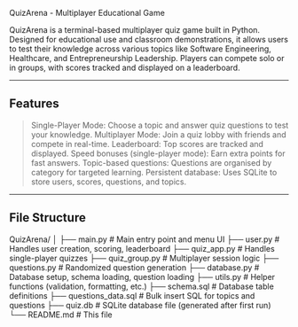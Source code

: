 QuizArena - Multiplayer Educational Game

QuizArena is a terminal-based multiplayer quiz game built in Python. Designed for educational use and classroom demonstrations, it allows users to test their knowledge across various topics like Software Engineering, Healthcare, and Entrepreneurship Leadership. Players can compete solo or in groups, with scores tracked and displayed on a leaderboard.

---
## Features 

> Single-Player Mode: Choose a topic and answer quiz questions to test your knowledge.
> Multiplayer Mode: Join a quiz lobby with friends and compete in real-time.
> Leaderboard: Top scores are tracked and displayed. 
> Speed bonuses (single-player mode): Earn extra points for fast answers.
> Topic-based questions: Questions are organised by category for targeted learning.
> Persistent database: Uses SQLite to store users, scores, questions, and topics.

---
## File Structure 

QuizArena/
│
├── main.py                 # Main entry point and menu UI
├── user.py                 # Handles user creation, scoring, leaderboard
├── quiz_app.py             # Handles single-player quizzes
├── quiz_group.py           # Multiplayer session logic
├── questions.py            # Randomized question generation
├── database.py             # Database setup, schema loading, question loading
├── utils.py                # Helper functions (validation, formatting, etc.)
├── schema.sql              # Database table definitions
├── questions_data.sql      # Bulk insert SQL for topics and questions
├── quiz.db                 # SQLite database file (generated after first run)
└── README.md               # This file